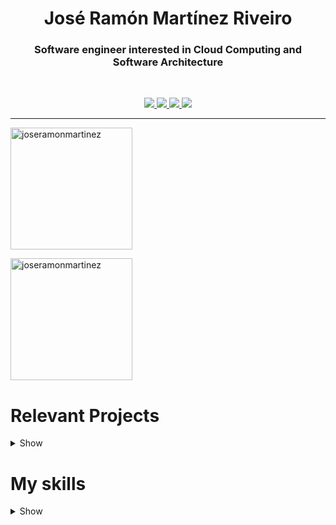 <h1 align="center">José Ramón Martínez Riveiro</h1>
<h3 align="center">Software engineer interested in Cloud Computing and Software Architecture</h3>
<br>

<p align="center">
                <a href="https://linkedin.com/in/joseramonmartinezriveiro">
                <img src="https://img.shields.io/badge/LinkedIn-0077B5?style=for-the-badge&logo=linkedin&logoColor=white">
                </a>
                <a href="https://twitter.com/JoseR_Martinez_">
                <img src="https://img.shields.io/badge/Twitter-1DA1F2?style=for-the-badge&logo=twitter&logoColor=white">
                </a>
                <a href="https://stackoverflow.com/users/14985536/jose-ramon-martinez-riveiro">
                <img src="https://img.shields.io/badge/Stack_Overflow-FE7A16?style=for-the-badge&logo=stack-overflow&logoColor=white">
                </a>
                <a href="https://joseramonmartinez.github.io">
                <img src="https://img.shields.io/badge/PERSONAL%20WEBSITE-42B883?style=for-the-badge&logo=web&logoColor=white">
                </a>
  

</p>

---

<img align="top" height="195"
                src="https://github-readme-stats.vercel.app/api?username=joseramonmartinez"
                alt="joseramonmartinez" />

<img align="top" height="195"
                src="https://github-readme-stats.vercel.app/api/top-langs?username=joseramonmartinez&show_icons=true&locale=en&layout=compact&theme=vue"
                alt="joseramonmartinez" />

# Relevant Projects 

<details>
<summary>Show</summary>
        
## Apps

- [URLCLIP](https://github.com/joseramonmartinez/urlclip): URL shorter app. Short your links and urls and make easy to share with the people&nbsp;&nbsp; <img src="https://img.shields.io/badge/Go-00ADD8?style=for-the-badge&logo=go&logoColor=white"> <img src="https://img.shields.io/badge/Angular-DD0031?style=for-the-badge&logo=angular&logoColor=white"><img src="https://img.shields.io/badge/Heroku-430098?style=for-the-badge&logo=heroku&logoColor=white"><img src="https://img.shields.io/badge/MongoDB-4EA94B?style=for-the-badge&logo=mongodb&logoColor=white">![GitHub Actions](https://img.shields.io/badge/githubactions-%232671E5.svg?style=for-the-badge&logo=githubactions&logoColor=white)![Docker](https://img.shields.io/badge/docker-%230db7ed.svg?style=for-the-badge&logo=docker&logoColor=white)![Kubernetes](https://img.shields.io/badge/kubernetes-%23326ce5.svg?style=for-the-badge&logo=kubernetes&logoColor=white)


- [PictoTrainer](https://github.com/joseramonmartinez/pictotrainer): Training and rehabilitation activities for people with functional diversity who find it difficult to understand and comprehend the steps of a sequence of tasks.&nbsp;&nbsp; <img src="https://img.shields.io/badge/Node.js-43853D?style=for-the-badge&logo=node.js&logoColor=white"> <img src="https://img.shields.io/badge/Angular-DD0031?style=for-the-badge&logo=angular&logoColor=white"><img src="https://img.shields.io/badge/Heroku-430098?style=for-the-badge&logo=heroku&logoColor=white"><img src="https://img.shields.io/badge/MySQL-00000F?style=for-the-badge&logo=mysql&logoColor=white">

- [Bombergame](https://github.com/joseramonmartinez/bombergame): Multiplayer web app game based on BomberMan .&nbsp;&nbsp; <img src="https://img.shields.io/badge/Node.js-43853D?style=for-the-badge&logo=node.js&logoColor=white"><img src="https://img.shields.io/badge/Heroku-430098?style=for-the-badge&logo=heroku&logoColor=white"><img src="https://img.shields.io/badge/MongoDB-4EA94B?style=for-the-badge&logo=mongodb&logoColor=white">

- [MAIA](https://github.com/joseramonmartinez/maia) (Private): Personalized follow-up system for breast cancer patients. Composed of two mobile web clients and a serverless backend (AWS). ![AWS](https://img.shields.io/badge/AWS-%23FF9900.svg?style=for-the-badge&logo=amazon-aws&logoColor=white)![AmazonDynamoDB](https://img.shields.io/badge/Amazon%20DynamoDB-4053D6?style=for-the-badge&logo=Amazon%20DynamoDB&logoColor=white)<img src="https://img.shields.io/badge/Angular-DD0031?style=for-the-badge&logo=angular&logoColor=white"><img src="https://img.shields.io/badge/Python-3776AB?style=for-the-badge&logo=python&logoColor=white">

- [PuerTICas](https://github.com/joseramonmartinez/puerticas) (Private): Access control application to a smart building using facial recognition authorization. Cloud architecture based on AWS services under the IaaC paradigm. ![AWS](https://img.shields.io/badge/AWS-%23FF9900.svg?style=for-the-badge&logo=amazon-aws&logoColor=white)![AmazonDynamoDB](https://img.shields.io/badge/Amazon%20DynamoDB-4053D6?style=for-the-badge&logo=Amazon%20DynamoDB&logoColor=white)<img src="https://img.shields.io/badge/Angular-DD0031?style=for-the-badge&logo=angular&logoColor=white"><img src="https://img.shields.io/badge/Python-3776AB?style=for-the-badge&logo=python&logoColor=white">

- [LanGuide](https://github.com/joseramonmartinez/languide) (Private):  European project Languide. Content Manager webapp for language guidance for English and other languges thought a universal methodology. <img src="https://img.shields.io/badge/Ruby-CC342D?style=for-the-badge&logo=ruby&logoColor=white">![Pug](https://img.shields.io/badge/Pug-FFF?style=for-the-badge&logo=pug&logoColor=A86454)<img src="https://img.shields.io/badge/Node.js-43853D?style=for-the-badge&logo=node.js&logoColor=white"><img src="https://img.shields.io/badge/MongoDB-4EA94B?style=for-the-badge&logo=mongodb&logoColor=white">

## Cloud Computing

- [Api-Padel](https://github.com/joseramonmartinez/api-padel) (Private): AWS workflow for web scraping the paddle ranking data and API Rest to consume own services. ![AWS](https://img.shields.io/badge/AWS-%23FF9900.svg?style=for-the-badge&logo=amazon-aws&logoColor=white)![AmazonDynamoDB](https://img.shields.io/badge/Amazon%20DynamoDB-4053D6?style=for-the-badge&logo=Amazon%20DynamoDB&logoColor=white)

## Alexa Skills

- [Alexa-Skill-Trending-Topic](https://github.com/JoseRamonMartinez/alexa-skill-trending-topic): Alexa skill to get the twitter trending topic for any country and the popular tweets about a topic. ![AWS](https://img.shields.io/badge/AWS-%23FF9900.svg?style=for-the-badge&logo=amazon-aws&logoColor=white)![Amazon Alexa](https://img.shields.io/badge/amazon%20alexa-52b5f7?style=for-the-badge&logo=amazon%20alexa&logoColor=white)

- [Alexa-Skill-Ranking-Padel](https://github.com/JoseRamonMartinez/alexa-skill-trending-topic) (Private): Alexa skill to get the paddle ranking or information about the top players in the world. ![AWS](https://img.shields.io/badge/AWS-%23FF9900.svg?style=for-the-badge&logo=amazon-aws&logoColor=white)![Amazon Alexa](https://img.shields.io/badge/amazon%20alexa-52b5f7?style=for-the-badge&logo=amazon%20alexa&logoColor=white)

## Virtual Reality

- [Dual Point World Manipulation](https://github.com/JoseRamonMartinez/vr-dualpoint-world-manipulation): Cardboard game in Unreal VR.![Unreal Engine](https://img.shields.io/badge/unrealengine-%23313131.svg?style=for-the-badge&logo=unrealengine&logoColor=white)

- [Forklift Simulator](https://github.com/JoseRamonMartinez/vr-forklift-simulator): Cardboard game in Unreal VR . <img src="https://img.shields.io/badge/Unity-100000?style=for-the-badge&logo=unity&logoColor=white">

- [Zombie Graveyard](https://github.com/JoseRamonMartinez/vr-zombie-graveyard): Cardboard game in Unreal VR . ![Unreal Engine](https://img.shields.io/badge/unrealengine-%23313131.svg?style=for-the-badge&logo=unrealengine&logoColor=white)

</details>

<!-----SKILLS----->

# My skills
<details>
<summary>Show</summary>

### Programing Languages
![Python](https://img.shields.io/badge/python-3670A0?style=for-the-badge&logo=python&logoColor=ffdd54)
![TypeScript](https://img.shields.io/badge/typescript-%23007ACC.svg?style=for-the-badge&logo=typescript&logoColor=white)
![JavaScript](https://img.shields.io/badge/javascript-%23323330.svg?style=for-the-badge&logo=javascript&logoColor=%23F7DF1E)
![Go](https://img.shields.io/badge/go-%2300ADD8.svg?style=for-the-badge&logo=go&logoColor=white)
![Java](https://img.shields.io/badge/java-%23ED8B00.svg?style=for-the-badge&logo=java&logoColor=white)
![C](https://img.shields.io/badge/c-%2300599C.svg?style=for-the-badge&logo=c&logoColor=white)
![C#](https://img.shields.io/badge/c%23-%23239120.svg?style=for-the-badge&logo=c-sharp&logoColor=white)
![Ruby](https://img.shields.io/badge/ruby-%23CC342D.svg?style=for-the-badge&logo=ruby&logoColor=white)

### Frontend
![Angular](https://img.shields.io/badge/angular-%23DD0031.svg?style=for-the-badge&logo=angular&logoColor=white)
![Bootstrap](https://img.shields.io/badge/bootstrap-%23563D7C.svg?style=for-the-badge&logo=bootstrap&logoColor=white)

### Backend
 ![Express.js](https://img.shields.io/badge/express.js-%23404d59.svg?style=for-the-badge&logo=express&logoColor=%2361DAFB)
![NodeJS](https://img.shields.io/badge/node.js-6DA55F?style=for-the-badge&logo=node.js&logoColor=white)

### Databases

![AmazonDynamoDB](https://img.shields.io/badge/Amazon%20DynamoDB-4053D6?style=for-the-badge&logo=Amazon%20DynamoDB&logoColor=white)
![MongoDB](https://img.shields.io/badge/MongoDB-%234ea94b.svg?style=for-the-badge&logo=mongodb&logoColor=white)
![MySQL](https://img.shields.io/badge/mysql-%2300f.svg?style=for-the-badge&logo=mysql&logoColor=white)
![Oracle](https://img.shields.io/badge/Oracle-F80000?style=for-the-badge&logo=oracle&logoColor=white)

### Cloud
![AWS](https://img.shields.io/badge/AWS-%23FF9900.svg?style=for-the-badge&logo=amazon-aws&logoColor=white)
![Heroku](https://img.shields.io/badge/heroku-%23430098.svg?style=for-the-badge&logo=heroku&logoColor=white)

### DevOps
![GitHub Actions](https://img.shields.io/badge/githubactions-%232671E5.svg?style=for-the-badge&logo=githubactions&logoColor=white)
![Docker](https://img.shields.io/badge/docker-%230db7ed.svg?style=for-the-badge&logo=docker&logoColor=white)
![Postman](https://img.shields.io/badge/Postman-FF6C37?style=for-the-badge&logo=postman&logoColor=white)
![Git](https://img.shields.io/badge/git-%23F05033.svg?style=for-the-badge&logo=git&logoColor=white)
![GitHub](https://img.shields.io/badge/github-%23121011.svg?style=for-the-badge&logo=github&logoColor=white)
![Kubernetes](https://img.shields.io/badge/kubernetes-%23326ce5.svg?style=for-the-badge&logo=kubernetes&logoColor=white)

### Games

![Unity](https://img.shields.io/badge/unity-%23000000.svg?style=for-the-badge&logo=unity&logoColor=white)
![Unreal Engine](https://img.shields.io/badge/unrealengine-%23313131.svg?style=for-the-badge&logo=unrealengine&logoColor=white)

### AI
![Amazon Alexa](https://img.shields.io/badge/amazon%20alexa-52b5f7?style=for-the-badge&logo=amazon%20alexa&logoColor=white)
![NumPy](https://img.shields.io/badge/numpy-%23013243.svg?style=for-the-badge&logo=numpy&logoColor=white)
![Pandas](https://img.shields.io/badge/pandas-%23150458.svg?style=for-the-badge&logo=pandas&logoColor=white)
![scikit-learn](https://img.shields.io/badge/scikit--learn-%23F7931E.svg?style=for-the-badge&logo=scikit-learn&logoColor=white)
     
</details>
